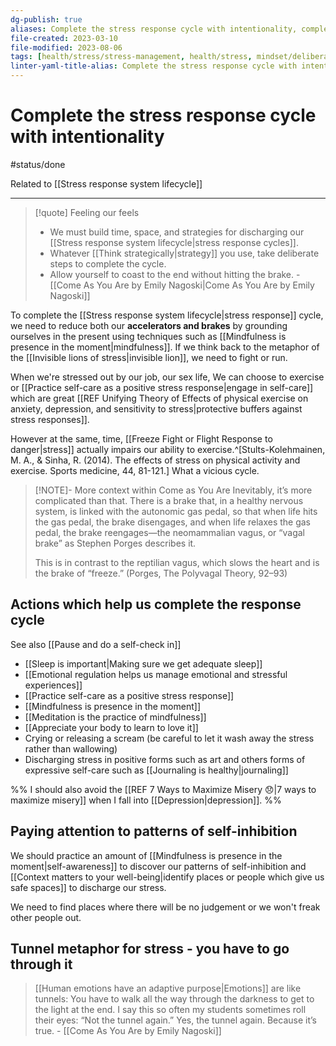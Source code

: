 ```yaml
---
dg-publish: true
aliases: Complete the stress response cycle with intentionality, completing the stress response cycle, complete the stress response cycle, finish stress process, complete stress cycle, discharging stress, unloading stress, reducing stress
file-created: 2023-03-10
file-modified: 2023-08-06
tags: [health/stress/stress-management, health/stress, mindset/deliberate-practice]
linter-yaml-title-alias: Complete the stress response cycle with intentionality
---
```


# Complete the stress response cycle with intentionality

#status/done

Related to [[Stress response system lifecycle]]

---

> [!quote] Feeling our feels
> - We must build time, space, and strategies for discharging our [[Stress response system lifecycle|stress response cycles]].
> - Whatever [[Think strategically|strategy]] you use, take deliberate steps to complete the cycle. 
> - Allow yourself to coast to the end without hitting the brake.
> \- [[Come As You Are by Emily Nagoski|Come As You Are by Emily Nagoski]]

To complete the [[Stress response system lifecycle|stress response]] cycle, we need to reduce both our **accelerators and brakes** by grounding ourselves in the present using techniques such as [[Mindfulness is presence in the moment|mindfulness]]. If we think back to the metaphor of the [[Invisible lions of stress|invisible lion]], we need to fight or run.

When we're stressed out by our job, our sex life, We can choose to exercise or [[Practice self-care as a positive stress response|engage in self-care]] which are great [[REF Unifying Theory of Effects of physical exercise on anxiety, depression, and sensitivity to stress|protective buffers against stress responses]].

However at the same, time, [[Freeze Fight or Flight Response to danger|stress]] actually impairs our ability to exercise.^[Stults-Kolehmainen, M. A., & Sinha, R. (2014). The effects of stress on physical activity and exercise. Sports medicine, 44, 81-121.] What a vicious cycle.

> [!NOTE]- More context within Come as You Are
> Inevitably, it’s more complicated than that. There is a brake that, in a healthy nervous system, is linked with the autonomic gas pedal, so that when life hits the gas pedal, the brake disengages, and when life relaxes the gas pedal, the brake reengages—the neomammalian vagus, or “vagal brake” as Stephen Porges describes it.
>
> This is in contrast to the reptilian vagus, which slows the heart and is the brake of “freeze.” (Porges, The Polyvagal Theory, 92–93)

## Actions which help us complete the response cycle

See also [[Pause and do a self-check in]]

- [[Sleep is important|Making sure we get adequate sleep]]
- [[Emotional regulation helps us manage emotional and stressful experiences]]
- [[Practice self-care as a positive stress response]]
- [[Mindfulness is presence in the moment]]
- [[Meditation is the practice of mindfulness]]
- [[Appreciate your body to learn to love it]]
- Crying or releasing a scream (be careful to let it wash away the stress rather than wallowing)
- Discharging stress in positive forms such as art and others forms of expressive self-care such as [[Journaling is healthy|journaling]]

%% I should also avoid the [[REF 7 Ways to Maximize Misery 😞|7 ways to maximize misery]] when I fall into [[Depression|depression]]. %%

## Paying attention to patterns of self-inhibition

We should practice an amount of [[Mindfulness is presence in the moment|self-awareness]] to discover our patterns of self-inhibition and [[Context matters to your well-being|identify places or people which give us safe spaces]] to discharge our stress.

We need to find places where there will be no judgement or we won't freak other people out.

## Tunnel metaphor for stress - you have to go through it

> [[Human emotions have an adaptive purpose|Emotions]] are like tunnels: You have to walk all the way through the darkness to get to the light at the end. I say this so often my students sometimes roll their eyes: “Not the tunnel again.” Yes, the tunnel again. Because it’s true.
> \- [[Come As You Are by Emily Nagoski]]
